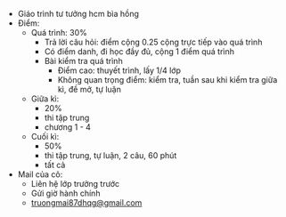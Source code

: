 
- Giáo trình tư tưởng hcm bìa hồng
- Điểm:
	- Quá trình: 30%
		- Trả lời câu hỏi: điểm cộng 0.25 cộng trực tiếp vào quá trình
		- Có điểm danh, đi học đầy đủ, cộng 1 điểm quá trình
		- Bài kiểm tra quá trình
			- Điểm cao: thuyết trình, lấy 1/4 lớp
			- Không quan trọng điểm: kiểm tra, tuần sau khi kiểm tra giữa kì, đề mở, tự luận
	- Giữa kì: 
		- 20%
		- thi tập trung
		- chương 1 - 4
	- Cuối kì: 
		- 50%
		- thi tập trung, tự luận, 2 câu, 60 phút
		- tất cả
- Mail của cô: 
	- Liên hệ lớp trưởng trước
	- Gửi giờ hành chính
	- truongmai87dhqg@gmail.com